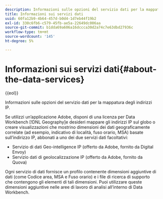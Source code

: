 ```yaml
---
description: Informazioni sulle opzioni del servizio dati per la mappatura degli indirizzi IP.
title: Informazioni sui servizi dati
uuid: 60fa12b9-4b64-457d-b0d4-1d7eb44f19b2
exl-id: 330c6fb6-c579-45fb-ae5a-22649dc006aa
source-git-commit: b1dda69a606a16dccca30d2a74c7e63dbd27936c
workflow-type: tm+mt
source-wordcount: '145'
ht-degree: 5%

---
```


# Informazioni sui servizi dati{#about-the-data-services}

{{eol}}

Informazioni sulle opzioni del servizio dati per la mappatura degli indirizzi IP.

Se utilizzi un’applicazione Adobe, disponi di una licenza per Data Workbench [!DNL Geography]e desideri mappare gli indirizzi IP sul globo o creare visualizzazioni che mostrino dimensioni dei dati geograficamente correlate (ad esempio, indicativo di località, fuso orario, MSA) basate sull’indirizzo IP, abbonati a uno dei due servizi dati facoltativi:

* Servizio di dati Geo-intelligence IP (offerto da Adobe, fornito da Digital Envoy)
* Servizio dati di geolocalizzazione IP (offerto da Adobe, fornito da Quova)

Ogni servizio di dati fornisce un profilo contenente dimensioni aggiuntive di dati (come Codice area, MSA e Fuso orario) e i file di ricerca di supporto che contengono gli elementi di tali dimensioni. Puoi utilizzare queste dimensioni aggiuntive nelle aree di lavoro di analisi all’interno di Data Workbench.

